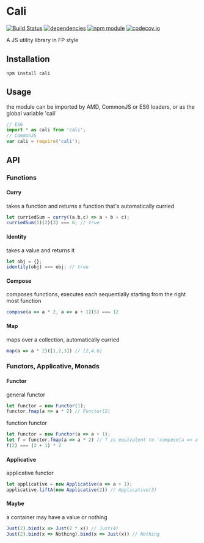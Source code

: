 # Cali
[![Build Status](https://travis-ci.org/jedirandy/cali.svg?branch=master)](https://travis-ci.org/jedirandy/cali)
[![dependencies](https://david-dm.org/jedirandy/cali.svg)](https://david-dm.org/jedirandy/cali)
[![npm module](https://badge.fury.io/js/cali.svg)](https://www.npmjs.org/package/cali)
[![codecov.io](https://codecov.io/github/jedirandy/cali/coverage.svg?branch=master)](https://codecov.io/github/jedirandy/cali?branch=master)

A JS utility library in FP style

## Installation
```npm install cali```

## Usage
the module can be imported by AMD, CommonJS or ES6 loaders, or as the global variable 'cali'

```js
// ES6
import * as cali from 'cali';
// CommonJS
var cali = require('cali');
```

## API

### Functions

#### Curry

takes a function and returns a function that's automatically curried
```js
let curriedSum = curry((a,b,c) => a + b + c);
curriedSum(1)(2)(3) === 6; // true
```

#### Identity

takes a value and returns it
```js
let obj = {};
identity(obj) === obj; // true
```

#### Compose

composes functions, executes each sequentially starting from the right most function

```js
compose(a => a * 2, a => a + 1)(5) === 12
```

#### Map

maps over a collection, automatically curried

```js
map(a => a * 2)([1,2,3]) // [2,4,6]
```

### Functors, Applicative, Monads

#### Functor

general functor
```js
let functor = new Functor(1);
functor.fmap(a => a * 2) // Functor(2)
```

function functor
```js
let functor = new Functor(a => a + 1);
let f = functor.fmap(a => a * 2) // f is equivalent to 'compose(a => a + 1, a => a * 2)'
f(2) === (2 + 1) * 2
```

#### Applicative

applicative functor
```js
let applicative = new Applicative(a => a + 1);
applicative.liftA(new Applicative(2)) // Applicative(3)
```

#### Maybe

a container may have a value or nothing
```js
Just(2).bind(x => Just(2 * x)) // Just(4)
Just(2).bind(x => Nothing).bind(x => Just(x)) // Nothing
```

